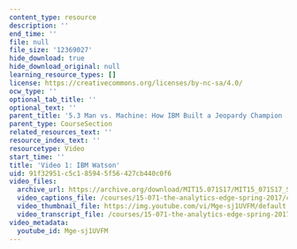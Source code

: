```yaml
---
content_type: resource
description: ''
end_time: ''
file: null
file_size: '12369027'
hide_download: true
hide_download_original: null
learning_resource_types: []
license: https://creativecommons.org/licenses/by-nc-sa/4.0/
ocw_type: ''
optional_tab_title: ''
optional_text: ''
parent_title: '5.3 Man vs. Machine: How IBM Built a Jeopardy Champion '
parent_type: CourseSection
related_resources_text: ''
resource_index_text: ''
resourcetype: Video
start_time: ''
title: 'Video 1: IBM Watson'
uid: 91f32951-c5c1-8594-5f56-427cb440c0f6
video_files:
  archive_url: https://archive.org/download/MIT15.071S17/MIT15_071S17_Session_5.3.01_300k.mp4
  video_captions_file: /courses/15-071-the-analytics-edge-spring-2017/c82b832d2c3e50afa7c2a7b80e1f2174_Mge-sj1UVFM.vtt
  video_thumbnail_file: https://img.youtube.com/vi/Mge-sj1UVFM/default.jpg
  video_transcript_file: /courses/15-071-the-analytics-edge-spring-2017/5ee12b61caaa26eda069327599f284e7_Mge-sj1UVFM.pdf
video_metadata:
  youtube_id: Mge-sj1UVFM
---
```

